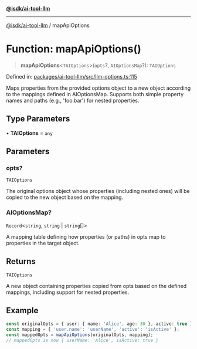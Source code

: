 [**@isdk/ai-tool-llm**](../README.md)

***

[@isdk/ai-tool-llm](../globals.md) / mapApiOptions

# Function: mapApiOptions()

> **mapApiOptions**\<`TAIOptions`\>(`opts`?, `AIOptionsMap`?): `TAIOptions`

Defined in: [packages/ai-tool-llm/src/llm-options.ts:115](https://github.com/isdk/ai-tool-llm.js/blob/780a1d1c86b3c56efc274a930a7b482fc2c1a2a1/src/llm-options.ts#L115)

Maps properties from the provided options object to a new object according to the mappings defined in AIOptionsMap.
Supports both simple property names and paths (e.g., 'foo.bar') for nested properties.

## Type Parameters

• **TAIOptions** = `any`

## Parameters

### opts?

`TAIOptions`

The original options object whose properties (including nested ones) will be copied to the new object based on the mapping.

### AIOptionsMap?

`Record`\<`string`, `string` \| `string`[]\>

A mapping table defining how properties (or paths) in opts map to properties in the target object.

## Returns

`TAIOptions`

A new object containing properties copied from opts based on the defined mappings, including support for nested properties.

## Example

```ts
const originalOpts = { user: { name: 'Alice', age: 30 }, active: true };
const mapping = { 'user.name': 'userName', 'active': 'isActive' };
const mappedOpts = mapApiOptions(originalOpts, mapping);
// mappedOpts is now { userName: 'Alice', isActive: true }
```
